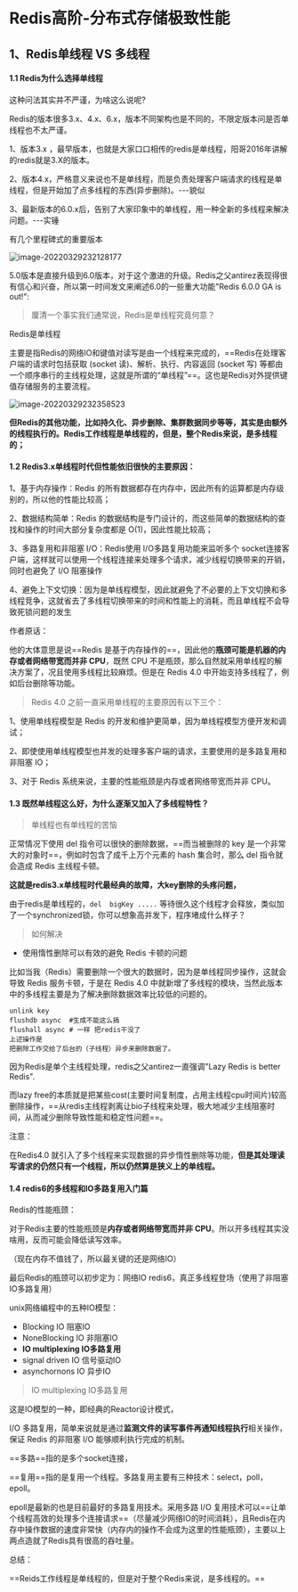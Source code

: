 # Redis高阶-分布式存储极致性能

## 1、Redis单线程 VS 多线程

#### 1.1 Redis为什么选择单线程

这种问法其实并不严谨，为啥这么说呢?

Redis的版本很多3.x、4.x、6.x，版本不同架构也是不同的，不限定版本问是否单线程也不太严谨。

1、版本3.x ，最早版本，也就是大家口口相传的redis是单线程，阳哥2016年讲解的redis就是3.X的版本。

2、版本4.x，严格意义来说也不是单线程，而是负责处理客户端请求的线程是单线程，但是开始加了点多线程的东西(异步删除)。---貌似

3、最新版本的6.0.x后，告别了大家印象中的单线程，用一种全新的多线程来解决问题。---实锤

有几个里程碑式的重要版本

![image-20220329232128177](https://mygiteepic.oss-cn-shenzhen.aliyuncs.com/img/image-20220329232128177.png)

5.0版本是直接升级到6.0版本，对于这个激进的升级。Redis之父antirez表现得很有信心和兴奋，所以第一时间发文来阐述6.0的一些重大功能"Redis 6.0.0 GA is out!":

> 厘清⼀个事实我们通常说，Redis是单线程究竟何意？

Redis是单线程

主要是指Redis的网络IO和键值对读写是由一个线程来完成的，==Redis在处理客户端的请求时包括获取 (socket 读)、解析、执行、内容返回 (socket 写) 等都由一个顺序串行的主线程处理，这就是所谓的“单线程”==。这也是Redis对外提供键值存储服务的主要流程。

![image-20220329232358523](https://mygiteepic.oss-cn-shenzhen.aliyuncs.com/img/image-20220329232358523.png)

**但Redis的其他功能，比如持久化、异步删除、集群数据同步等等，其实是由额外的线程执行的。Redis工作线程是单线程的，但是，整个Redis来说，是多线程的；**

#### 1.2 Redis3.x单线程时代但性能依旧很快的主要原因：

1、基于内存操作：Redis 的所有数据都存在内存中，因此所有的运算都是内存级别的，所以他的性能比较高；

2、数据结构简单：Redis 的数据结构是专门设计的，而这些简单的数据结构的查找和操作的时间大部分复杂度都是 O(1)，因此性能比较高；

3、多路复用和非阻塞 I/O：Redis使用 I/O多路复用功能来监听多个 socket连接客户端，这样就可以使用一个线程连接来处理多个请求，减少线程切换带来的开销，同时也避免了 I/O 阻塞操作

4、避免上下文切换：因为是单线程模型，因此就避免了不必要的上下文切换和多线程竞争，这就省去了多线程切换带来的时间和性能上的消耗，而且单线程不会导致死锁问题的发生

作者原话：

他的大体意思是说==Redis 是基于内存操作的==，因此他的**瓶颈可能是机器的内存或者网络带宽而并非 CPU**，既然 CPU 不是瓶颈，那么自然就采用单线程的解决方案了，况且使用多线程比较麻烦。但是在 Redis 4.0 中开始支持多线程了，例如后台删除等功能。

> Redis  4.0 之前一直采用单线程的主要原因有以下三个：

1、使用单线程模型是 Redis 的开发和维护更简单，因为单线程模型方便开发和调试；

2、即使使用单线程模型也并发的处理多客户端的请求，主要使用的是多路复用和非阻塞 IO；

3、对于 Redis 系统来说，主要的性能瓶颈是内存或者网络带宽而并非 CPU。

#### 1.3 既然单线程这么好，为什么逐渐又加入了多线程特性？

> 单线程也有单线程的苦恼

正常情况下使用 del 指令可以很快的删除数据，==而当被删除的 key 是一个非常大的对象时==，例如时包含了成千上万个元素的 hash 集合时，那么 del 指令就会造成 Redis 主线程卡顿。

**这就是redis3.x单线程时代最经典的故障，大key删除的头疼问题，**

由于redis是单线程的，`del  bigKey .....`  等待很久这个线程才会释放，类似加了一个synchronized锁，你可以想象高并发下，程序堵成什么样子？

> 如何解决

- 使用惰性删除可以有效的避免 Redis 卡顿的问题

比如当我（Redis）需要删除一个很大的数据时，因为是单线程同步操作，这就会导致 Redis 服务卡顿，于是在 Redis 4.0 中就新增了多线程的模块，当然此版本中的多线程主要是为了解决删除数据效率比较低的问题的。

```
unlink key 
flushdb async  #生成不能这么搞
flushall async # 一样 把redis干没了
上述操作是
把删除工作交给了后台的（子线程）异步来删除数据了。
```

因为Redis是单个主线程处理，redis之父antirez一直强调"Lazy Redis is better Redis".

而lazy free的本质就是把某些cost(主要时间复制度，占用主线程cpu时间片)较高删除操作，==从redis主线程剥离让bio子线程来处理，极大地减少主线阻塞时间，从而减少删除导致性能和稳定性问题==。

注意：

在Redis4.0 就引入了多个线程来实现数据的异步惰性删除等功能，**但是其处理读写请求的仍然只有一个线程，所以仍然算是狭义上的单线程。**

#### 1.4 redis6的多线程和IO多路复用入门篇

Redis的性能瓶颈：

对于Redis主要的性能瓶颈是**内存或者网络带宽而并非 CPU**。所以开多线程其实没啥用，反而可能会降低读写效率。

（现在内存不值钱了，所以最关键的还是网络IO）

最后Redis的瓶颈可以初步定为：网络IO  redis6，真正多线程登场（使用了非阻塞IO多路复用）

unix网络编程中的五种IO模型：

- Blocking IO 阻塞IO
- NoneBlocking IO 非阻塞IO
- **IO multiplexing IO多路复用**
- signal driven IO 信号驱动IO
- asynchornons IO 异步IO

> IO multiplexing IO多路复用

这是IO模型的一种，即经典的Reactor设计模式，

I/O 多路复用，简单来说就是通过**监测文件的读写事件再通知线程执行**相关操作，保证 Redis 的非阻塞 I/O 能够顺利执行完成的机制。

==多路==指的是多个socket连接，

==复用==指的是复用一个线程。多路复用主要有三种技术：select，poll，epoll。

epoll是最新的也是目前最好的多路复用技术。采用多路 I/O 复用技术可以==让单个线程高效的处理多个连接请求==（尽量减少网络IO的时间消耗），且Redis在内存中操作数据的速度非常快（内存内的操作不会成为这里的性能瓶颈），主要以上两点造就了Redis具有很高的吞吐量。

总结：

==Reids工作线程是单线程的，但是对于整个Redis来说，是多线程的。==

